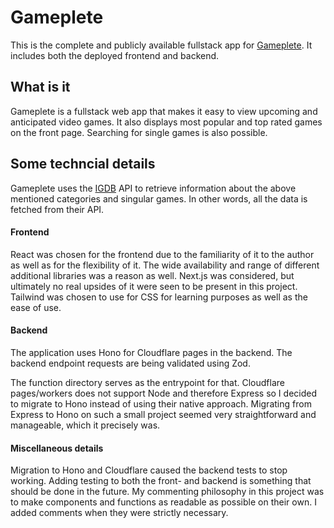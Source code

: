 # Gameplete

This is the complete and publicly available fullstack app for [Gameplete](https://gameplete.pages.dev/). It includes both the deployed frontend and backend.


## What is it
Gameplete is a fullstack web app that makes it easy to view upcoming and anticipated video games. It also displays most popular and top rated games on the front page. Searching for single games is also possible.

## Some techncial details
Gameplete uses the [IGDB](https://www.igdb.com/) API to retrieve information about the above mentioned categories and singular games. In other words, all the data is fetched from their API.

#### Frontend
React was chosen for the frontend due to the familiarity of it to the author as well as for the flexibility of it. The wide availability and range of different additional libraries was a reason as well. Next.js was considered, but ultimately no real upsides of it were seen to be present in this project. Tailwind was chosen to use for CSS for learning purposes as well as the ease of use.

#### Backend
The application uses Hono for Cloudflare pages in the backend. The backend endpoint requests are being validated using Zod.

The function directory serves as the entrypoint for that. Cloudflare pages/workers does not support Node and therefore Express so I decided to migrate to Hono instead of using their native approach. Migrating from Express
to Hono on such a small project seemed very straightforward and manageable, which
it precisely was.

#### Miscellaneous details
Migration to Hono and Cloudflare caused the backend tests to stop working.
Adding testing to both the front- and backend is something that should be done in the future.
My commenting philosophy in this project was to make components and functions as readable as possible on their own.
I added comments when they were strictly necessary.